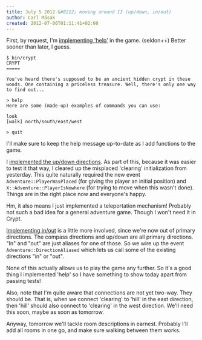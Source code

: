 ```yaml
---
title: July 5 2012 &#8212; moving around II (up/down, in/out)
author: Carl Mäsak
created: 2012-07-06T01:11:41+02:00
---
```

First, by request, I'm [implementing
'help'](https://github.com/masak/crypt/commit/42e66425fb83f4eb2cce4ddbe5d5215b5163ed82)
in the game. (seldon++) Better sooner than later, I guess.

    $ bin/crypt
    CRYPT
    =====

    You've heard there's supposed to be an ancient hidden crypt in these
    woods. One containing a priceless treasure. Well, there's only one way
    to find out...

    > help
    Here are some (made-up) examples of commands you can use:

    look
    [walk] north/south/east/west

    > quit

I'll make sure to keep the help message up-to-date as I add functions to the
game.

I [implemented the up/down
directions](https://github.com/masak/crypt/commit/aedec5ff877878172219b58b43422f5eadd36c2b).
As part of this, because it was easier to test it that way, I cleared up the
misplaced 'clearing' initialization from yesterday. This quite naturally
required the new event `Adventure::PlayerWasPlaced` (for giving the player an
initial position) and `X::Adventure::PlayerIsNowhere` (for trying to move when
this wasn't done). Things are in the right place now and everyone's happy.

Hm, it also means I just implemented a teleportation mechanism! Probably not
such a bad idea for a general adventure game. Though I won't need it in Crypt.

[Implementing
in/out](https://github.com/masak/crypt/commit/1e9e0cfc887b7975119ed0df1223b3e05d38892e)
is a little more involved, since we're now out of primary directions. The
compass directions and up/down are all primary directions. "In" and "out" are
just aliases for one of those. So we wire up the event
`Adventure::DirectionAliased` which lets us call some of the existing
directions "in" or "out".

None of this actually allows us to play the game any further. So it's a good
thing I implemented 'help' so I have something to show today apart from passing
tests!

Also, note that I'm quite aware that connections are not yet two-way. They
should be. That is, when we connect 'clearing' to 'hill' in the east direction,
then 'hill' should also connect to 'clearing' in the west direction. We'll need
this soon, maybe as soon as tomorrow.

Anyway, tomorrow we'll tackle room descriptions in earnest. Probably I'll add
all rooms in one go, and make sure walking between them works.
